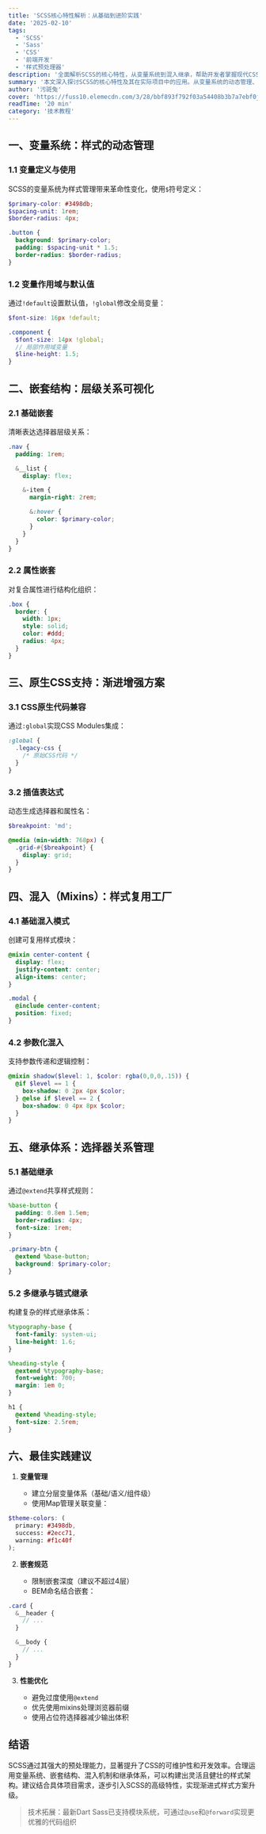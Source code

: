 ```yaml
---
title: 'SCSS核心特性解析：从基础到进阶实践'
date: '2025-02-10'
tags:
  - 'SCSS'
  - 'Sass'
  - 'CSS'
  - '前端开发'
  - '样式预处理器'
description: '全面解析SCSS的核心特性，从变量系统到混入继承，帮助开发者掌握现代CSS预处理的精髓。'
summary: '本文深入探讨SCSS的核心特性及其在实际项目中的应用。从变量系统的动态管理、嵌套结构的层级可视化，到混入(Mixins)的样式复用和继承体系的选择器关系管理，系统性地介绍了SCSS的各项关键功能。同时结合实际开发经验，提供了最佳实践建议，包括变量管理策略、嵌套规范和性能优化技巧，帮助开发者构建可维护、高效的样式架构。'
author: '污斑兔'
cover: 'https://fuss10.elemecdn.com/3/28/bbf893f792f03a54408b3b7a7ebf0jpeg.jpeg'
readTime: '20 min'
category: '技术教程'
---
```


## 一、变量系统：样式的动态管理

### 1.1 变量定义与使用

SCSS的变量系统为样式管理带来革命性变化，使用`$`​符号定义：

```scss
$primary-color: #3498db;
$spacing-unit: 1rem;
$border-radius: 4px;

.button {
  background: $primary-color;
  padding: $spacing-unit * 1.5;
  border-radius: $border-radius;
}
```

### 1.2 变量作用域与默认值

通过`!default`​设置默认值，`!global`​修改全局变量：

```scss
$font-size: 16px !default;

.component {
  $font-size: 14px !global;
  // 局部作用域变量
  $line-height: 1.5;
}
```

## 二、嵌套结构：层级关系可视化

### 2.1 基础嵌套

清晰表达选择器层级关系：

```scss
.nav {
  padding: 1rem;

  &__list {
    display: flex;

    &-item {
      margin-right: 2rem;

      &:hover {
        color: $primary-color;
      }
    }
  }
}
```

### 2.2 属性嵌套

对复合属性进行结构化组织：

```scss
.box {
  border: {
    width: 1px;
    style: solid;
    color: #ddd;
    radius: 4px;
  }
}
```

## 三、原生CSS支持：渐进增强方案

### 3.1 CSS原生代码兼容

通过`:global`​实现CSS Modules集成：

```scss
:global {
  .legacy-css {
    /* 原始CSS代码 */
  }
}
```

### 3.2 插值表达式

动态生成选择器和属性名：

```scss
$breakpoint: 'md';

@media (min-width: 768px) {
  .grid-#{$breakpoint} {
    display: grid;
  }
}
```

## 四、混入（Mixins）：样式复用工厂

### 4.1 基础混入模式

创建可复用样式模块：

```scss
@mixin center-content {
  display: flex;
  justify-content: center;
  align-items: center;
}

.modal {
  @include center-content;
  position: fixed;
}
```

### 4.2 参数化混入

支持参数传递和逻辑控制：

```scss
@mixin shadow($level: 1, $color: rgba(0,0,0,.15)) {
  @if $level == 1 {
    box-shadow: 0 2px 4px $color;
  } @else if $level == 2 {
    box-shadow: 0 4px 8px $color;
  }
}
```

## 五、继承体系：选择器关系管理

### 5.1 基础继承

通过`@extend`​共享样式规则：

```scss
%base-button {
  padding: 0.8em 1.5em;
  border-radius: 4px;
  font-size: 1rem;
}

.primary-btn {
  @extend %base-button;
  background: $primary-color;
}
```

### 5.2 多继承与链式继承

构建复杂的样式继承体系：

```scss
%typography-base {
  font-family: system-ui;
  line-height: 1.6;
}

%heading-style {
  @extend %typography-base;
  font-weight: 700;
  margin: 1em 0;
}

h1 {
  @extend %heading-style;
  font-size: 2.5rem;
}
```

## 六、最佳实践建议

1. **变量管理**

    * 建立分层变量体系（基础/语义/组件级）
    * 使用Map管理关联变量：

```scss
$theme-colors: (
  primary: #3498db,
  success: #2ecc71,
  warning: #f1c40f
);
```

2. **嵌套规范**

    * 限制嵌套深度（建议不超过4层）
    * BEM命名结合嵌套：

```scss
.card {
  &__header {
    // ...
  }

  &__body {
    // ...
  }
}
```

3. **性能优化**

    * 避免过度使用`@extend`​
    * 优先使用mixins处理浏览器前缀
    * 使用占位符选择器减少输出体积

## 结语

SCSS通过其强大的预处理能力，显著提升了CSS的可维护性和开发效率。合理运用变量系统、嵌套结构、混入机制和继承体系，可以构建出灵活且健壮的样式架构。建议结合具体项目需求，逐步引入SCSS的高级特性，实现渐进式样式方案升级。

> 技术拓展：最新Dart Sass已支持模块系统，可通过`@use`​和`@forward`​实现更优雅的代码组织
